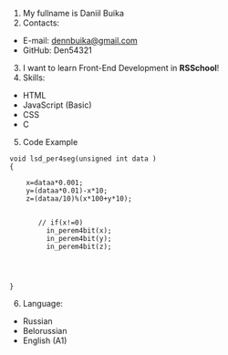1. My fullname is Daniil Buika
2. Contacts:
- E-mail: dennbuika@gmail.com
- GitHub: Den54321
3. I want to learn Front-End Development in **RSSchool**!
4. Skills:
- HTML
- JavaScript (Basic)
- CSS
- C
5. Code Example
```
void lsd_per4seg(unsigned int data )
{

	x=dataa*0.001;
	y=(dataa*0.01)-x*10;
	z=(dataa/10)%(x*100+y*10);
	

	   // if(x!=0)
		 in_perem4bit(x);
	     in_perem4bit(y);
	     in_perem4bit(z);
	     

	

} 
```
6. Language:
- Russian
- Belorussian
- English (A1)